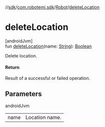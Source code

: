 //[sdk](../../../index.md)/[com.robotemi.sdk](../index.md)/[Robot](index.md)/[deleteLocation](delete-location.md)

# deleteLocation

[androidJvm]\
fun [deleteLocation](delete-location.md)(name: [String](https://kotlinlang.org/api/latest/jvm/stdlib/kotlin/-string/index.html)): [Boolean](https://kotlinlang.org/api/latest/jvm/stdlib/kotlin/-boolean/index.html)

Delete location.

#### Return

Result of a successful or failed operation.

## Parameters

androidJvm

| | |
|---|---|
| name | Location name. |
